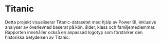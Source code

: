 # Titanic
Detta projekt visualiserar Titanic-datasetet med hjälp av Power BI, inklusive analyser av överlevnad baserat på kön, ålder, klass och familjemedlemmar. Rapporten innehåller också en anpassad logotyp som förstärker den historiska betydelsen av Titanic.
